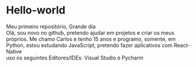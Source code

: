 # Hello-world
Meu primeiro repositório, Grande dia  
Olá, sou novo no github, pretendo ajudar em projetos e criar os meus próprios. Me chamo Carlos e tenho 15 anos e programo, somente, em Python, estou estudando JavaScript, pretendo fazer aplicativos com React-Native  
uso os seguintes Editores/IDEs: Visual Studio e Pycharm
